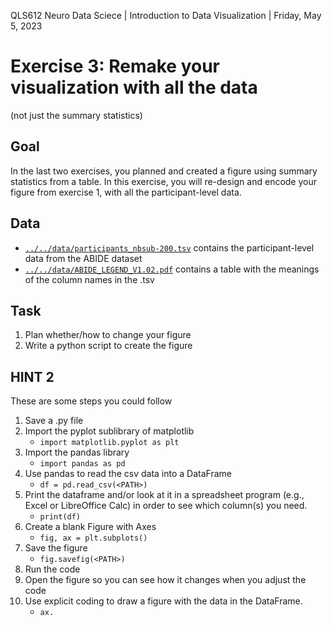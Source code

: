 QLS612 Neuro Data Sciece | Introduction to Data Visualization | Friday, May 5, 2023

# Exercise 3: Remake your visualization with all the data
(not just the summary statistics)

## Goal
In the last two exercises, you planned and created a figure using summary statistics from a table.
In this exercise, you will re-design and encode your figure from exercise 1, with all the participant-level data.

## Data
- [`../../data/participants_nbsub-200.tsv`](../../data/participants_nbsub-200.tsv) contains the participant-level data from the ABIDE dataset
- [`../../data/ABIDE_LEGEND_V1.02.pdf`](../../data/ABIDE_LEGEND_V1.02.pdf) contains a table with the meanings of the column names in the .tsv

## Task
1. Plan whether/how to change your figure
2. Write a python script to create the figure

## HINT 2
These are some steps you could follow
1. Save a .py file
2. Import the pyplot sublibrary of matplotlib
   - `import matplotlib.pyplot as plt`
3. Import the pandas library
   - `import pandas as pd`
4. Use pandas to read the csv data into a DataFrame
   - `df = pd.read_csv(<PATH>)`
5. Print the dataframe and/or look at it in a spreadsheet program (e.g., Excel or LibreOffice Calc) in order to see which column(s) you need.
    - `print(df)`
6. Create a blank Figure with Axes
   - `fig, ax = plt.subplots()`
7. Save the figure
   - `fig.savefig(<PATH>)`
8. Run the code
9.  Open the figure so you can see how it changes when you adjust the code
10. Use explicit coding to draw a figure with the data in the DataFrame.
    - `ax.`
